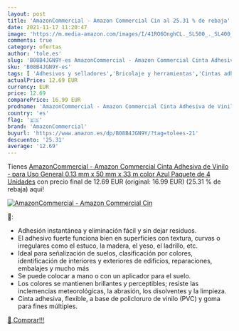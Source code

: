 ```yaml
---
layout: post
title: 'AmazonCommercial - Amazon Commercial Cin al 25.31 % de rebaja'
date: 2021-11-17 11:20:47
image: 'https://m.media-amazon.com/images/I/41RO6OnghCL._SL500_._SL400_.jpg'
comments: true
category: ofertas
author: 'tole.es'
slug: 'B08B4JGN9Y-es AmazonCommercial - Amazon Commercial Cinta Adhesiva de...'
sku: 'B08B4JGN9Y-es'
tags: [ 'Adhesivos y selladores','Bricolaje y herramientas','Cintas adhesivas','Cintas americanas','Ferretería','adhesiva','amazoncommercial','cinta', ]
actualPrice: 12.69 EUR
currency: EUR
price: 12.69
comparePrice: 16.99 EUR
prodname: 'AmazonCommercial - Amazon Commercial Cinta Adhesiva de Vinilo - para Uso General  0.13 mm x 50 mm x 33 m  color Azul  Paquete de 4 Unidades'
country: 'es'
flag: '🇪🇸'
brand: 'AmazonCommercial'
buyurl: 'https://www.amazon.es/dp/B08B4JGN9Y/?tag=tolees-21'
descuento: '25.31'
average: '12.69'
---
```


Tienes [AmazonCommercial - Amazon Commercial Cinta Adhesiva de Vinilo - para Uso General  0.13 mm x 50 mm x 33 m  color Azul  Paquete de 4 Unidades](https://www.amazon.es/dp/B08B4JGN9Y/?tag=tolees-21) con precio final de  12.69 EUR (original: 16.99 EUR) (25.31 %  de rebaja) aqui!

[![AmazonCommercial - Amazon Commercial Cin](https://m.media-amazon.com/images/I/41RO6OnghCL._SL500_._SL400_.jpg)](https://www.amazon.es/dp/B08B4JGN9Y/?tag=tolees-21)

🔎:

- Adhesión instantánea y eliminación fácil y sin dejar residuos.
- El adhesivo fuerte funciona bien en superficies con textura, curvas o irregulares como el estuco, la madera, el yeso, el ladrillo, etc.
- Ideal para señalización de suelos, clasificación por colores, identificación de interiores y exteriores de edificios, reparaciones, embalajes y mucho más
- Se puede colocar a mano o con un aplicador para el suelo.
- Los colores se mantienen brillantes y perceptibles; resiste las inclemencias meteorológicas, la abrasión, los disolventes y la limpieza.
- Cinta adhesiva, flexible, a base de policloruro de vinilo (PVC) y goma para fines múltiples.

[🛒 Comprar!!!](https://www.amazon.es/dp/B08B4JGN9Y/?tag=tolees-21)
